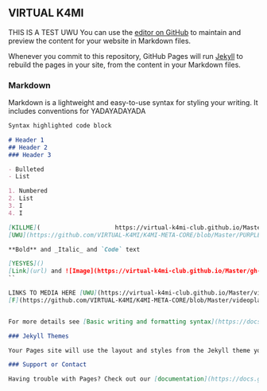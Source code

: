 ## VIRTUAL K4MI
THIS IS A TEST UWU
You can use the [editor on GitHub](https://github.com/VIRTUAL-K4MI-CLUB/Master/edit/gh-pages/index.md) to maintain and preview the content for your website in Markdown files.

Whenever you commit to this repository, GitHub Pages will run [Jekyll](https://jekyllrb.com/) to rebuild the pages in your site, from the content in your Markdown files.

### Markdown

Markdown is a lightweight and easy-to-use syntax for styling your writing. It includes conventions for YADAYADAYADA

```markdown
Syntax highlighted code block

# Header 1
## Header 2
### Header 3

- Bulleted
- List

1. Numbered
2. List 
3. I
4. I

[KILLME](                     https://virtual-k4mi-club.github.io/Master
[UWU](https://github.com/VIRTUAL-K4MI/K4MI-META-CORE/blob/Master/PURPLE.mp3)

**Bold** and _Italic_ and `Code` text

[YESYES]()
[Link](url) and ![Image](https://virtual-k4mi-club.github.io/Master/gh-pages/274081922_703899790605229_7128817054304030362_n.jpg)
``

LINKS TO MEDIA HERE [UWU](https://virtual-k4mi-club.github.io/Master/videoplayback%20(2).mp3)
[F](https://github.com/VIRTUAL-K4MI/K4MI-META-CORE/blob/Master/videoplayback%20(2).mp3)


For more details see [Basic writing and formatting syntax](https://docs.github.com/en/github/writing-on-github/getting-started-with-writing-and-formatting-on-github/basic-writing-and-formatting-syntax).

### Jekyll Themes

Your Pages site will use the layout and styles from the Jekyll theme you have selected in your [repository settings](https://github.com/VIRTUAL-K4MI-CLUB/Master/settings/pages). The name of this theme is saved in the Jekyll `_config.yml` configuration file.

### Support or Contact

Having trouble with Pages? Check out our [documentation](https://docs.github.com/categories/github-pages-basics/) or [contact support](https://support.github.com/contact) and we’ll help you sort it out.
